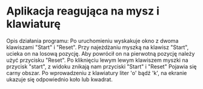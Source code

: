 # Aplikacja reagująca na mysz i klawiaturę

Opis działania programu:
Po uruchomieniu wyskakuje okno z dwoma klawiszami "Start" i "Reset".
Przy najeżdżaniu myszką na klawisz "Start", ucieka on na losową pozycję.
Aby powrócił on na pierwotną pozycję należy użyć przycisku "Reset". 
Po kliknięciu lewym lewym klawiszem myszki na przycisk "start", z widoku znikają nam przyciski "Start" i "Reset"
Pojawia się carny obszar. Po wprowadzeniu  z klawiatury liter 'o' bądź 'k', na ekranie ukazuje się odpowiednio koło lub kwadrat.

